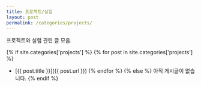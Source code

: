 ```yaml
---
title: 프로젝트/실험
layout: post
permalink: /categories/projects/
---
```


프로젝트와 실험 관련 글 모음.

{% if site.categories['projects'] %}
{% for post in site.categories['projects'] %}
- [{{ post.title }}]({{ post.url }})
{% endfor %}
{% else %}
아직 게시글이 없습니다.
{% endif %}
